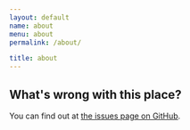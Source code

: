 ```yaml
---
layout: default
name: about
menu: about
permalink: /about/

title: about
---
```


<!--# {{ page.title }}
{: .page-title }-->

## What's wrong with this place?

You can find out at [the issues page on GitHub](http://github.com/crdx/crdx.org/issues?state=open).
